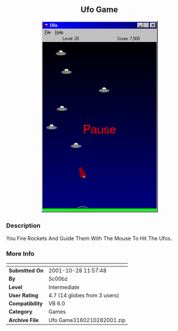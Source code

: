 ﻿<div align="center">

## Ufo Game

<img src="PIC200110281331294662.gif">
</div>

### Description

You Fire Rockets And Guide Them With The Mouse To Hit The Ufos.
 
### More Info
 


<span>             |<span>
---                |---
**Submitted On**   |2001-10-28 11:57:48
**By**             |Sc00bz
**Level**          |Intermediate
**User Rating**    |4.7 (14 globes from 3 users)|
**Compatibility**  |VB 6\.0
**Category**       |Games
**Archive File**   |Ufo Game3160210282001\.zip








